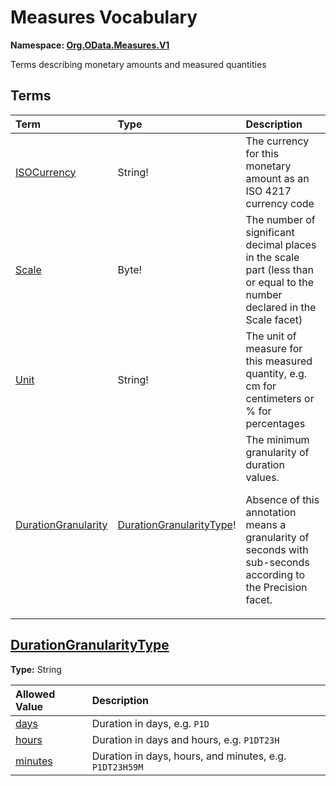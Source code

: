 # Measures Vocabulary
**Namespace: [Org.OData.Measures.V1](Org.OData.Measures.V1.xml)**

Terms describing monetary amounts and measured quantities


## Terms

Term|Type|Description
:---|:---|:----------
[ISOCurrency](Org.OData.Measures.V1.xml#L73)|String!|<a name="ISOCurrency"></a>The currency for this monetary amount as an ISO 4217 currency code
[Scale](Org.OData.Measures.V1.xml#L77)|Byte!|<a name="Scale"></a>The number of significant decimal places in the scale part (less than or equal to the number declared in the Scale facet)
[Unit](Org.OData.Measures.V1.xml#L83)|String!|<a name="Unit"></a>The unit of measure for this measured quantity, e.g. cm for centimeters or % for percentages
[DurationGranularity](Org.OData.Measures.V1.xml#L88)|[DurationGranularityType](#DurationGranularityType)!|<a name="DurationGranularity"></a>The minimum granularity of duration values.<p>Absence of this annotation means a granularity of seconds with sub-seconds according to the Precision facet.</p>

## <a name="DurationGranularityType"></a>[DurationGranularityType](Org.OData.Measures.V1.xml#L94)
**Type:** String



Allowed Value|Description
:------------|:----------
[days](Org.OData.Measures.V1.xml#L97)|Duration in days, e.g. `P1D`
[hours](Org.OData.Measures.V1.xml#L101)|Duration in days and hours, e.g. `P1DT23H`
[minutes](Org.OData.Measures.V1.xml#L105)|Duration in days, hours, and minutes, e.g. `P1DT23H59M`
